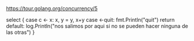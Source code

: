 https://tour.golang.org/concurrency/5

select {
case c <- x:
	x, y = y, x+y
case <-quit:
	fmt.Println("quit")
	return
default:
  log.Println("nos salimos por aqui si no se pueden hacer ninguna de las otras")
}
